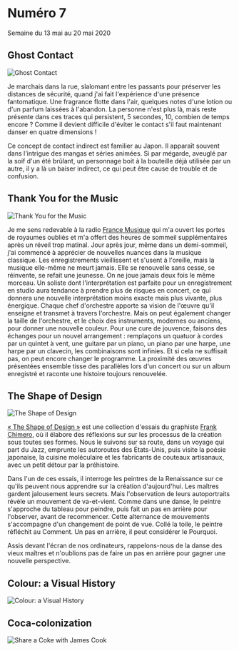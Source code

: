 # Numéro 7

Semaine du 13 mai au 20 mai 2020

## Ghost Contact

![Ghost Contact](images/ghost-contact.jpg)

Je marchais dans la rue, slalomant entre les passants
pour préserver les distances de sécurité,
quand j'ai fait l'expérience d'une présence fantomatique.
Une fragrance flotte dans l'air,
quelques notes d'une lotion ou d'un parfum laissées à l'abandon.
La personne n'est plus là,
mais reste présente dans ces traces qui persistent,
5 secondes, 10, combien de temps encore ?
Comme il devient difficile d'éviter le contact
s'il faut maintenant danser en quatre dimensions !

Ce concept de contact indirect est familier au Japon.
Il apparaît souvent dans l'intrigue des mangas et séries animées.
Si par mégarde, aveuglé par la soif d'un été brûlant,
un personnage boit à la bouteille déjà utilisée par un autre,
il y a là un baiser indirect,
ce qui peut être cause de trouble et de confusion.

## Thank You for the Music

![Thank You for the Music](images/thank-you-for-the-music.jpg)

Je me sens redevable à la radio [France Musique][]
qui m'a ouvert les portes de royaumes oubliés
et m'a offert des heures de sommeil supplémentaires
après un réveil trop matinal. Jour après jour,
même dans un demi-sommeil, j'ai commencé à apprécier
de nouvelles nuances dans la musique classique.
Les enregistrements vieillissent et s'usent à l'oreille,
mais la musique elle-même ne meurt jamais.
Elle se renouvelle sans cesse,
se réinvente, se refait une jeunesse.
On ne joue jamais deux fois le même morceau.
Un soliste dont l'interprétation est parfaite pour un enregistrement en studio
aura tendance à prendre plus de risques en concert, ce qui donnera une
nouvelle interprétation moins exacte mais plus vivante, plus énergique.
Chaque chef d'orchestre apporte sa vision de l'œuvre
qu'il enseigne et transmet à travers l'orchestre.
Mais on peut également changer la taille de l'orchestre,
et le choix des instruments, modernes ou anciens,
pour donner une nouvelle couleur.
Pour une cure de jouvence, faisons des échanges pour un nouvel arrangement :
remplaçons un quatuor à cordes par un quintet à vent,
une guitare par un piano,
un piano par une harpe,
une harpe par un clavecin,
les combinaisons sont infinies.
Et si cela ne suffisait pas,
on peut encore changer le programme.
La proximité des œuvres présentées ensemble
tisse des parallèles
lors d'un concert ou sur un album enregistré
et raconte une histoire toujours renouvelée.

[France Musique]: https://www.francemusique.fr/

## The Shape of Design

![The Shape of Design](images/the-shape-of-design.jpg)

[« The Shape of Design »][SHAPE_OF_DESIGN] est une collection d'essais
du graphiste [Frank Chimero][], où il élabore des réflexions
sur sur les processus de la création sous toutes ses formes.
Nous le suivons sur sa route, dans un voyage qui part du Jazz,
emprunte les autoroutes des États-Unis,
puis visite la poésie japonaise, la cuisine moléculaire
et les fabricants de couteaux artisanaux,
avec un petit détour par la préhistoire.

Dans l'un de ces essais,
il interroge les peintres de la Renaissance
sur ce qu'ils peuvent nous apprendre
sur la création d'aujourd'hui.
Les maîtres gardent jalousement leurs secrets.
Mais l'observation de leurs autoportraits
révèle un mouvement de va-et-vient.
Comme dans une danse, le peintre s'approche du tableau pour peindre,
puis fait un pas en arrière pour l'observer, avant de recommencer.
Cette alternance de mouvements s'accompagne d'un changement de point de vue.
Collé la toile, le peintre réfléchit au Comment.
Un pas en arrière, il peut considérer le Pourquoi.

Assis devant l'écran de nos ordinateurs,
rappelons-nous de la danse des vieux maîtres
et n'oublions pas de faire un pas en arrière
pour gagner une nouvelle perspective.

[SHAPE_OF_DESIGN]: https://shapeofdesignbook.com/
[Frank Chimero]: https://frankchimero.com/about/

## Colour: a Visual History

![Colour: a Visual History](images/colour-a-visual-history.jpg)


## Coca-colonization

![Share a Coke with James Cook](images/share-a-coke-with-james-cook.png)


